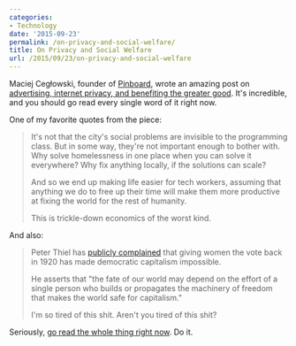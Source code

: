 ```yaml
---
categories:
- Technology
date: '2015-09-23'
permalink: /on-privacy-and-social-welfare/
title: On Privacy and Social Welfare
url: /2015/09/23/on-privacy-and-social-welfare
---
```


Maciej Cegłowski, founder of [Pinboard](http://pinboard.in/), wrote an amazing post on [advertising, internet privacy, and benefiting the greater good](http://idlewords.com/talks/what_happens_next_will_amaze_you.htm). It's incredible, and you should go read every single word of it right now.

One of my favorite quotes from the piece:

> It's not that the city's social problems are invisible to the programming class. But in some way, they're not important enough to bother with. Why solve homelessness in one place when you can solve it everywhere? Why fix anything locally, if the solutions can scale?
>
> And so we end up making life easier for tech workers, assuming that anything we do to free up their time will make them more productive at fixing the world for the rest of humanity.
>
> This is trickle-down economics of the worst kind.

And also:

> Peter Thiel has [publicly complained](http://www.cato-unbound.org/2009/04/13/peter-thiel/education-libertarian) that giving women the vote back in 1920 has made democratic capitalism impossible.
>
> He asserts that "the fate of our world may depend on the effort of a single person who builds or propagates the machinery of freedom that makes the world safe for capitalism."
>
> I'm so tired of this shit. Aren't you tired of this shit?

Seriously, [go read the whole thing right now](http://idlewords.com/talks/what_happens_next_will_amaze_you.htm). Do it.